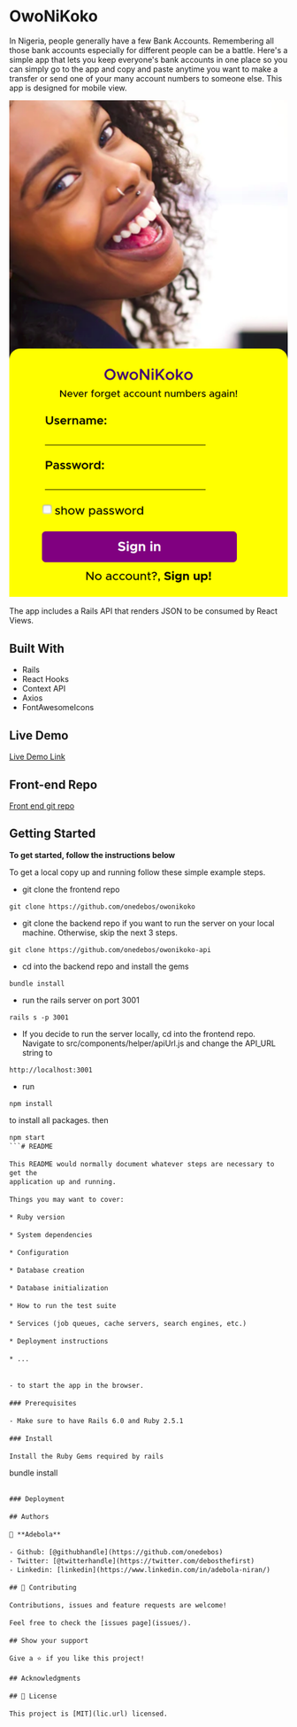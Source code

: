 # OwoNiKoko

In Nigeria, people generally have a few Bank Accounts. Remembering all those bank accounts especially for different people can be a battle. Here's a simple app that lets you keep everyone's bank accounts in one place so you can simply go to the app and copy and paste anytime you want to make a transfer or send one of your many account numbers to someone else. This app is designed for mobile view.

![screenshot](./app_screenshot.png)

The app includes a Rails API that renders JSON to be consumed
by React Views.

## Built With

- Rails
- React Hooks
- Context API
- Axios
- FontAwesomeIcons

## Live Demo

[Live Demo Link](https://kind-edison-586550.netlify.com/)

## Front-end Repo

[Front end git repo](https://github.com/onedebos/owonikoko)

## Getting Started

**To get started, follow the instructions below**

To get a local copy up and running follow these simple example steps.

- git clone the frontend repo

```
git clone https://github.com/onedebos/owonikoko
```

- git clone the backend repo if you want to run the server on your local machine. Otherwise, skip the next 3 steps.

```
git clone https://github.com/onedebos/owonikoko-api
```

- cd into the backend repo and install the gems

```
bundle install
```

- run the rails server on port 3001

```
rails s -p 3001
```

- If you decide to run the server locally, cd into the frontend repo. Navigate to src/components/helper/apiUrl.js and change the API_URL string to

```
http://localhost:3001
```

- run

```
npm install
```

to install all packages. then

````
npm start
```# README

This README would normally document whatever steps are necessary to get the
application up and running.

Things you may want to cover:

* Ruby version

* System dependencies

* Configuration

* Database creation

* Database initialization

* How to run the test suite

* Services (job queues, cache servers, search engines, etc.)

* Deployment instructions

* ...


- to start the app in the browser.

### Prerequisites

- Make sure to have Rails 6.0 and Ruby 2.5.1

### Install

Install the Ruby Gems required by rails

````

bundle install

```

### Deployment

## Authors

👤 **Adebola**

- Github: [@githubhandle](https://github.com/onedebos)
- Twitter: [@twitterhandle](https://twitter.com/debosthefirst)
- Linkedin: [linkedin](https://www.linkedin.com/in/adebola-niran/)

## 🤝 Contributing

Contributions, issues and feature requests are welcome!

Feel free to check the [issues page](issues/).

## Show your support

Give a ⭐️ if you like this project!

## Acknowledgments

## 📝 License

This project is [MIT](lic.url) licensed.
```
